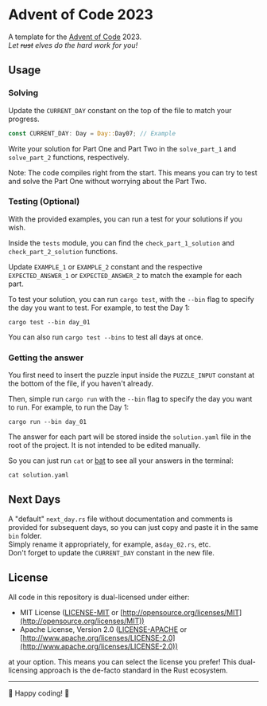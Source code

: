# Advent of Code 2023

A template for the [Advent of Code](https://adventofcode.com/) 2023.  
*Let ~~rust~~ elves do the hard work for you!*

## Usage

### Solving

Update the `CURRENT_DAY` constant on the top of the file to match your progress.

```rust
const CURRENT_DAY: Day = Day::Day07; // Example
```

Write your solution for Part One and Part Two in the `solve_part_1` and `solve_part_2` functions, respectively.

Note: The code compiles right from the start. This means you can try to test and solve the Part One without worrying about the Part Two.

### Testing (Optional)

With the provided examples, you can run a test for your solutions if you wish.

Inside the `tests` module, you can find the `check_part_1_solution` and `check_part_2_solution` functions.

Update `EXAMPLE_1` or `EXAMPLE_2` constant and the respective `EXPECTED_ANSWER_1` or `EXPECTED_ANSWER_2` to match the example for each part.

To test your solution, you can run `cargo test`, with the `--bin` flag to specify the day you want to test. For example, to test the Day 1:

```no_rust
cargo test --bin day_01
```

You can also run `cargo test --bins` to test all days at once.

### Getting the answer

You first need to insert the puzzle input inside the `PUZZLE_INPUT` constant at the bottom of the file, if you haven't already.

Then, simple run `cargo run` with the `--bin` flag to specify the day you want to run. For example, to run the Day 1:

```no_rust
cargo run --bin day_01
```

The answer for each part will be stored inside the `solution.yaml` file in the root of the project.
It is not intended to be edited manually.

So you can just run `cat` or [bat](https://github.com/sharkdp/bat) to see all your answers in the terminal:

```no_rust
cat solution.yaml
```

## Next Days

A "default" `next_day.rs` file without documentation and comments is provided for subsequent days, so you can just copy and paste it in the same `bin` folder.  
Simply rename it appropriately, for example, as`day_02.rs`, etc.  
Don't forget to update the `CURRENT_DAY` constant in the new file.

## License

All code in this repository is dual-licensed under either:

* MIT License ([LICENSE-MIT](LICENSE-MIT) or [http://opensource.org/licenses/MIT](http://opensource.org/licenses/MIT))
* Apache License, Version 2.0 ([LICENSE-APACHE](LICENSE-APACHE) or [http://www.apache.org/licenses/LICENSE-2.0](http://www.apache.org/licenses/LICENSE-2.0))

at your option.
This means you can select the license you prefer! This dual-licensing approach is the de-facto standard in the Rust ecosystem.

---

🎄 Happy coding! 🎄
